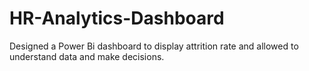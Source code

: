 # HR-Analytics-Dashboard
Designed a Power Bi dashboard to display attrition rate and allowed to understand data and make decisions.
